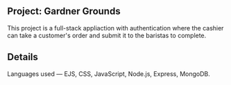 ## Project: Gardner Grounds
This project is a full-stack appliaction with authentication where the cashier can take a customer's order and submit it to the baristas to complete. 

## Details
Languages used — EJS, CSS, JavaScript, Node.js, Express, MongoDB.




